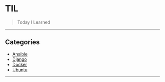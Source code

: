 # TIL
> Today I Learned

___
## Categories

* [Ansible](https://github.com/lozadaOmr/til/tree/master/ansible)
* [Django](https://github.com/lozadaOmr/til/tree/master/django)
* [Docker](https://github.com/lozadaOmr/til/tree/master/docker)
* [Ubuntu](https://github.com/lozadaOmr/til/tree/master/ubuntu)
___
